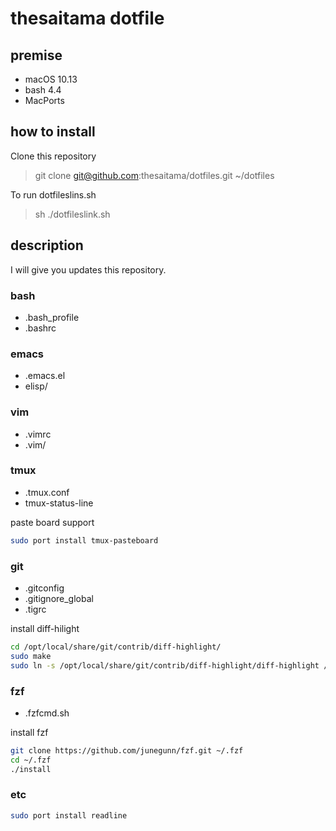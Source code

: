 # thesaitama dotfile

## premise
 * macOS 10.13
 * bash 4.4
 * MacPorts

## how to install
Clone this repository
> git clone git@github.com:thesaitama/dotfiles.git ~/dotfiles

To run dotfileslins.sh
> sh ./dotfileslink.sh

## description
I will give you updates this repository.

### bash
 * .bash_profile
 * .bashrc

### emacs
 * .emacs.el
 * elisp/

### vim
 * .vimrc
 * .vim/

### tmux
 * .tmux.conf
 * tmux-status-line

paste board support

```bash
sudo port install tmux-pasteboard
```

### git
 * .gitconfig
 * .gitignore_global
 * .tigrc

install diff-hilight

```bash
cd /opt/local/share/git/contrib/diff-highlight/
sudo make
sudo ln -s /opt/local/share/git/contrib/diff-highlight/diff-highlight /usr/local/bin/diff-highlight
```

### fzf
 * .fzfcmd.sh

install fzf

```bash
git clone https://github.com/junegunn/fzf.git ~/.fzf
cd ~/.fzf
./install
```

### etc

```bash
sudo port install readline
```
